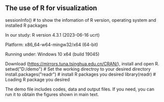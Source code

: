 ## The use of R for visualization

sessionInfo() # to show the infomation of R version, operating system and installed R packages 

In our study:
R version 4.3.1 (2023-06-16 ucrt)

Platform: x86_64-w64-mingw32/x64 (64-bit)

Running under: Windows 10 x64 (build 19045)


Download (https://mirrors.tuna.tsinghua.edu.cn/CRAN/), install and open R.
setwd("D:/demo") # Set the working directroy to your desired directory 
install.packages("readr") # install R packages you desired
library(readr) # Loading R package you desired

The demo file includes codes, data and output files. If you need, you can run it to obtain the figures shown in main text.
